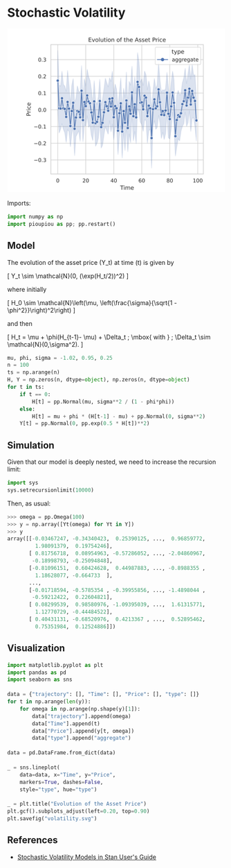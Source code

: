Stochastic Volatility
================================================================================

![Stochastic volatility](images/volatility.svg)


Imports:

```python
import numpy as np
import pioupiou as pp; pp.restart()
```

Model
--------------------------------------------------------------------------------

The evolution of the asset price \(Y_t\) at time \(t\) is given by

\[
    Y_t \sim \mathcal{N}(0, (\exp(H_t/2))^2)
\]

where initially

\[
    H_0 \sim \mathcal{N}\left(\mu, \left(\frac{\sigma}{\sqrt{1 - \phi^2}}\right)^2\right)
\]

and then

\[
    H_t = \mu  + \phi(H_{t-1}- \mu) + \Delta_t \; \mbox{ with } \; \Delta_t \sim \mathcal{N}(0,\sigma^2).
\]

```python
mu, phi, sigma = -1.02, 0.95, 0.25
n = 100
ts = np.arange(n)
H, Y = np.zeros(n, dtype=object), np.zeros(n, dtype=object)
for t in ts:
    if t == 0:
        H[t] = pp.Normal(mu, sigma**2 / (1 - phi*phi))
    else:
        H[t] = mu + phi * (H[t-1] - mu) + pp.Normal(0, sigma**2)
    Y[t] = pp.Normal(0, pp.exp(0.5 * H[t])**2)
```

Simulation
--------------------------------------------------------------------------------

Given that our model is deeply nested, we need to increase the recursion limit:

```python
import sys
sys.setrecursionlimit(10000)
```

Then, as usual:

```python
>>> omega = pp.Omega(100)
>>> y = np.array([Yt(omega) for Yt in Y])
>>> y
array([[-0.03467247, -0.34340423,  0.25390125, ...,  0.96859772,
         1.98091379,  0.19754246],
       [ 0.81756718,  0.08954963, -0.57286052, ..., -2.04860967,
        -0.18998793, -0.25094848],
       [-0.81096151,  0.60424628,  0.44987883, ..., -0.8988355 ,
         1.18628077, -0.664733  ],
       ...,
       [-0.01718594, -0.5785354 , -0.39955856, ..., -1.4898044 ,
        -0.59212422,  0.22604821],
       [ 0.08299539,  0.98580976, -1.09395039, ...,  1.61315771,
         1.12770729, -0.44484522],
       [ 0.40431131, -0.68520976,  0.4213367 , ...,  0.52895462,
         0.75351984,  0.12524886]])
```

Visualization
--------------------------------------------------------------------------------

```python
import matplotlib.pyplot as plt
import pandas as pd
import seaborn as sns

data = {"trajectory": [], "Time": [], "Price": [], "type": []}
for t in np.arange(len(y)):
    for omega in np.arange(np.shape(y)[1]):
        data["trajectory"].append(omega)
        data["Time"].append(t)
        data["Price"].append(y[t, omega])
        data["type"].append("aggregate")

data = pd.DataFrame.from_dict(data)

_ = sns.lineplot(
    data=data, x="Time", y="Price", 
    markers=True, dashes=False,
    style="type", hue="type")

_ = plt.title("Evolution of the Asset Price")
plt.gcf().subplots_adjust(left=0.20, top=0.90)
plt.savefig("volatility.svg")
```



References
--------------------------------------------------------------------------------

  - [Stochastic Volatility Models in Stan User's Guide](https://mc-stan.org/docs/2_21/stan-users-guide/stochastic-volatility-models.html)